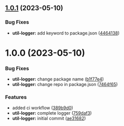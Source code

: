 ## [1.0.1](https://github.com/NG-MET/ng-met/compare/logger-v1.0.0...logger-v1.0.1) (2023-05-10)


### Bug Fixes

* **util-logger:** add keyword to package.json ([4464138](https://github.com/NG-MET/ng-met/commit/4464138edf1505ef1f5ba9d570c62cca418d3624))

# 1.0.0 (2023-05-10)


### Bug Fixes

* **util-logger:** change package name ([b1f77e4](https://github.com/NG-MET/ng-met/commit/b1f77e41aa6c05d27e5c666642150dfdc4bad726))
* **util-logger:** change repo in package.json ([7464f65](https://github.com/NG-MET/ng-met/commit/7464f653b3fab112d402bf5b792466d7934bd114))


### Features

* added ci workflow ([389b9d0](https://github.com/NG-MET/ng-met/commit/389b9d00a67a901acebd349ba93e6985c44f4c1d))
* **util-logger:** complete logger ([759daf3](https://github.com/NG-MET/ng-met/commit/759daf312b63df785669380f5c21bd8ae59fb757))
* **util-logger:** initial commit ([ae31682](https://github.com/NG-MET/ng-met/commit/ae316822bcb9a3e49aeaf493a911cb4efc1b9b0d))

